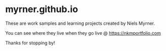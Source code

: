 # myrner.github.io

These are work samples and learning projects created by Niels Myrner.

You can see where they live when they go live @ https://nkmportfolio.com

Thanks for stopping by!

